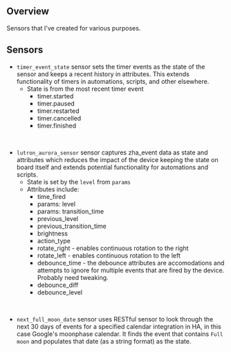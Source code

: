 ## Overview

Sensors that I've created for various purposes.

## Sensors
+ `timer_event_state` sensor sets the timer events as the state of the sensor and keeps a recent history in attributes. This extends functionality of timers in automations, scripts, and other elsewhere.
  + State is from the most recent timer event
    + timer.started
    + timer.paused
    + timer.restarted
    + timer.cancelled
    + timer.finished  
   
<br>

+ `lutron_aurora_sensor` sensor captures zha_event data as state and attributes which reduces the impact of the device keeping the state on board itself and extends potential functionality for automations and scripts.
  +  State is set by the `level` from `params`
  +  Attributes include:
      + time_fired 
      + params: level
      + params: transition_time
      + previous_level
      + previous_transition_time
      + brightness
      + action_type
      + rotate_right - enables continuous rotation to the right
      + rotate_left - enables continuous rotation to the left
      + debounce_time - the debounce attributes are accomodations and attempts to ignore for multiple events that are fired by the device. Probably need tweaking.
      + debounce_diff
      + debounce_level

<br>

+ `next_full_moon_date` sensor uses RESTful sensor to look through the next 30 days of events for a specified calendar integration in HA, in this case Google's moonphase calendar. It finds the event that contains `Full moon` and populates that date (as a string format) as the state.
